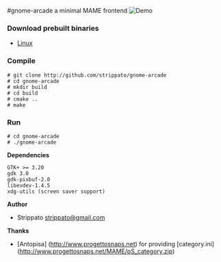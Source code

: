 #gnome-arcade
a minimal MAME frontend
![Demo](https://raw.githubusercontent.com/strippato/gnome-arcade/master/gnomearcade.gif)

### Download prebuilt binaries
- [Linux](http://software.opensuse.org/download.html?project=home%3Agallochri%3AStrippato&package=gnome-arcade)

### Compile
```
# git clone http://github.com/strippato/gnome-arcade
# cd gnome-arcade
# mkdir build
# cd build
# cmake ..
# make
```
### Run
```
# cd gnome-arcade
# ./gnome-arcade
```

**Dependencies**
```
GTK+ >= 3.20
gdk 3.0
gdk-pixbuf-2.0
libevdev-1.4.5
xdg-utils (screen saver support)
```

**Author**
 * Strippato <strippato@gmail.com>

**Thanks**
 * [Antopisa] (http://www.progettosnaps.net) for providing [category.ini] (http://www.progettosnaps.net/MAME/pS_category.zip)
 
 
